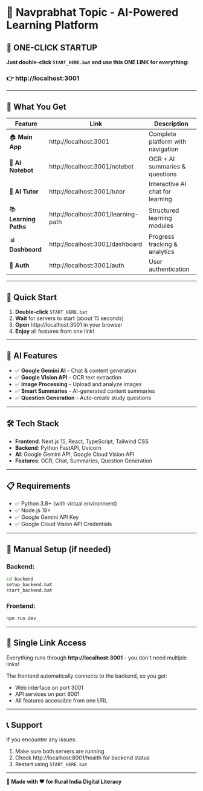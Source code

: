 # 🚀 Navprabhat Topic - AI-Powered Learning Platform

## 🎯 ONE-CLICK STARTUP

**Just double-click `START_HERE.bat` and use this ONE LINK for everything:**

### 👉 **http://localhost:3001**

---

## 📱 What You Get

| Feature | Link | Description |
|---------|------|-------------|
| 🏠 **Main App** | http://localhost:3001 | Complete platform with navigation |
| 🤖 **AI Notebot** | http://localhost:3001/notebot | OCR + AI summaries & questions |
| 💬 **AI Tutor** | http://localhost:3001/tutor | Interactive AI chat for learning |
| 📚 **Learning Paths** | http://localhost:3001/learning-path | Structured learning modules |
| 📊 **Dashboard** | http://localhost:3001/dashboard | Progress tracking & analytics |
| 🔐 **Auth** | http://localhost:3001/auth | User authentication |

---

## 🚀 Quick Start

1. **Double-click** `START_HERE.bat`
2. **Wait** for servers to start (about 15 seconds)
3. **Open** http://localhost:3001 in your browser
4. **Enjoy** all features from one link!

---

## 🤖 AI Features

- ✅ **Google Gemini AI** - Chat & content generation
- ✅ **Google Vision API** - OCR text extraction  
- ✅ **Image Processing** - Upload and analyze images
- ✅ **Smart Summaries** - AI-generated content summaries
- ✅ **Question Generation** - Auto-create study questions

---

## 🛠️ Tech Stack

- **Frontend**: Next.js 15, React, TypeScript, Tailwind CSS
- **Backend**: Python FastAPI, Uvicorn
- **AI**: Google Gemini API, Google Cloud Vision API
- **Features**: OCR, Chat, Summaries, Question Generation

---

## 📋 Requirements

- ✅ Python 3.8+ (with virtual environment)
- ✅ Node.js 18+ 
- ✅ Google Gemini API Key
- ✅ Google Cloud Vision API Credentials

---

## 🔧 Manual Setup (if needed)

### Backend:
```bash
cd backend
setup_backend.bat
start_backend.bat
```

### Frontend:
```bash
npm run dev
```

---

## 🎯 Single Link Access

Everything runs through **http://localhost:3001** - you don't need multiple links!

The frontend automatically connects to the backend, so you get:
- Web interface on port 3001
- API services on port 8001  
- All features accessible from one URL

---

## 📞 Support

If you encounter any issues:

1. Make sure both servers are running
2. Check http://localhost:8001/health for backend status
3. Restart using `START_HERE.bat`

---

**🌟 Made with ❤️ for Rural India Digital Literacy**
